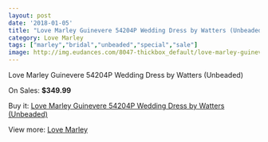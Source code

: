 ```yaml
---
layout: post
date: '2018-01-05'
title: "Love Marley Guinevere 54204P Wedding Dress by Watters (Unbeaded)"
category: Love Marley
tags: ["marley","bridal","unbeaded","special","sale"]
image: http://img.eudances.com/8047-thickbox_default/love-marley-guinevere-54204p-wedding-dress-by-watters-unbeaded.jpg
---
```

Love Marley Guinevere 54204P Wedding Dress by Watters (Unbeaded)

On Sales: **$349.99**
<a href="https://www.eudances.com/en/love-marley/2805-love-marley-guinevere-54204p-wedding-dress-by-watters-unbeaded.html"><amp-img layout="responsive" width="600" height="600" src="//img.eudances.com/8047-thickbox_default/love-marley-guinevere-54204p-wedding-dress-by-watters-unbeaded.jpg" alt="Love Marley Guinevere 54204P Wedding Dress by Watters (Unbeaded) 0" /></a>
<a href="https://www.eudances.com/en/love-marley/2805-love-marley-guinevere-54204p-wedding-dress-by-watters-unbeaded.html"><amp-img layout="responsive" width="600" height="600" src="//img.eudances.com/8052-thickbox_default/love-marley-guinevere-54204p-wedding-dress-by-watters-unbeaded.jpg" alt="Love Marley Guinevere 54204P Wedding Dress by Watters (Unbeaded) 1" /></a>
<a href="https://www.eudances.com/en/love-marley/2805-love-marley-guinevere-54204p-wedding-dress-by-watters-unbeaded.html"><amp-img layout="responsive" width="600" height="600" src="//img.eudances.com/8051-thickbox_default/love-marley-guinevere-54204p-wedding-dress-by-watters-unbeaded.jpg" alt="Love Marley Guinevere 54204P Wedding Dress by Watters (Unbeaded) 2" /></a>
<a href="https://www.eudances.com/en/love-marley/2805-love-marley-guinevere-54204p-wedding-dress-by-watters-unbeaded.html"><amp-img layout="responsive" width="600" height="600" src="//img.eudances.com/8050-thickbox_default/love-marley-guinevere-54204p-wedding-dress-by-watters-unbeaded.jpg" alt="Love Marley Guinevere 54204P Wedding Dress by Watters (Unbeaded) 3" /></a>
<a href="https://www.eudances.com/en/love-marley/2805-love-marley-guinevere-54204p-wedding-dress-by-watters-unbeaded.html"><amp-img layout="responsive" width="600" height="600" src="//img.eudances.com/8049-thickbox_default/love-marley-guinevere-54204p-wedding-dress-by-watters-unbeaded.jpg" alt="Love Marley Guinevere 54204P Wedding Dress by Watters (Unbeaded) 4" /></a>
<a href="https://www.eudances.com/en/love-marley/2805-love-marley-guinevere-54204p-wedding-dress-by-watters-unbeaded.html"><amp-img layout="responsive" width="600" height="600" src="//img.eudances.com/8048-thickbox_default/love-marley-guinevere-54204p-wedding-dress-by-watters-unbeaded.jpg" alt="Love Marley Guinevere 54204P Wedding Dress by Watters (Unbeaded) 5" /></a>

Buy it: [Love Marley Guinevere 54204P Wedding Dress by Watters (Unbeaded)](https://www.eudances.com/en/love-marley/2805-love-marley-guinevere-54204p-wedding-dress-by-watters-unbeaded.html "Love Marley Guinevere 54204P Wedding Dress by Watters (Unbeaded)")

View more: [Love Marley](https://www.eudances.com/en/44-love-marley "Love Marley")